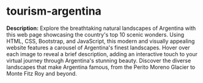 # tourism-argentina

**Description:**
Explore the breathtaking natural landscapes of Argentina with this web page showcasing the country's top 10 scenic wonders. Using HTML, CSS, Bootstrap, and JavaScript, this modern and visually appealing website features a carousel of Argentina's finest landscapes. Hover over each image to reveal a brief description, adding an interactive touch to your virtual journey through Argentina's stunning beauty. Discover the diverse landscapes that make Argentina famous, from the Perito Moreno Glacier to Monte Fitz Roy and beyond.
